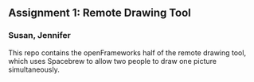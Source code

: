 ## Assignment 1: Remote Drawing Tool
### Susan, Jennifer

This repo contains the openFrameworks half of the remote drawing tool, which uses Spacebrew to allow two people to draw one picture simultaneously.